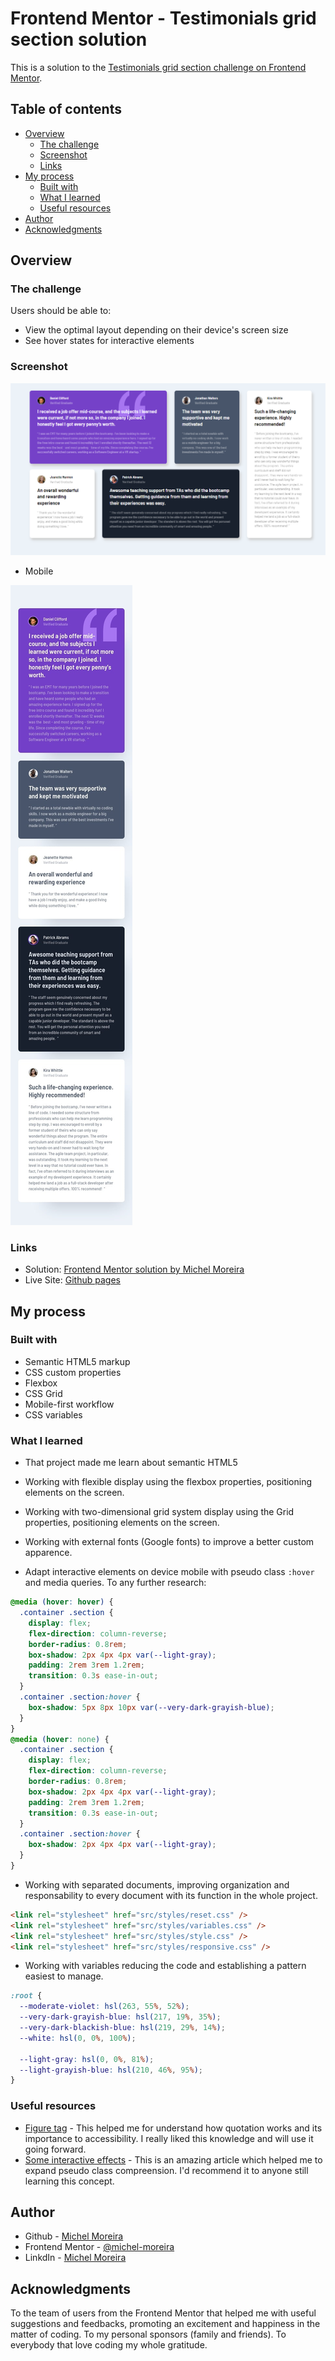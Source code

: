 # Frontend Mentor - Testimonials grid section solution

This is a solution to the [Testimonials grid section challenge on Frontend Mentor](https://www.frontendmentor.io/challenges/testimonials-grid-section-Nnw6J7Un7).

## Table of contents

- [Overview](#overview)
  - [The challenge](#the-challenge)
  - [Screenshot](#screenshot)
  - [Links](#links)
- [My process](#my-process)
  - [Built with](#built-with)
  - [What I learned](#what-i-learned)
  - [Useful resources](#useful-resources)
- [Author](#author)
- [Acknowledgments](#acknowledgments)

## Overview

### The challenge

Users should be able to:

- View the optimal layout depending on their device's screen size
- See hover states for interactive elements

### Screenshot

![Desktop](./design/Screenshot-desktop.png)

- Mobile

![Mobile](./design/Screenshot-mobile.png)

### Links

- Solution: [Frontend Mentor solution by Michel Moreira](https://www.frontendmentor.io/solutions/responsive-section-testemonials-grid-semantic-html5-grid-flexbox-t51__rpk1X)
- Live Site: [Github pages](https://michel-moreira.github.io/testimonials-grid-section/)

## My process

### Built with

- Semantic HTML5 markup
- CSS custom properties
- Flexbox
- CSS Grid
- Mobile-first workflow
- CSS variables

### What I learned

- That project made me learn about semantic HTML5

- Working with flexible display using the flexbox properties, positioning elements on the screen.

- Working with two-dimensional grid system display using the Grid properties, positioning elements on the screen.

- Working with external fonts (Google fonts) to improve a better custom apparence.

- Adapt interactive elements on device mobile with pseudo class ```:hover``` and media queries. To any further research:

```CSS
@media (hover: hover) {
  .container .section {
    display: flex;
    flex-direction: column-reverse;
    border-radius: 0.8rem;
    box-shadow: 2px 4px 4px var(--light-gray);
    padding: 2rem 3rem 1.2rem;
    transition: 0.3s ease-in-out;
  }
  .container .section:hover {
    box-shadow: 5px 8px 10px var(--very-dark-grayish-blue);
  }
}
@media (hover: none) {
  .container .section {
    display: flex;
    flex-direction: column-reverse;
    border-radius: 0.8rem;
    box-shadow: 2px 4px 4px var(--light-gray);
    padding: 2rem 3rem 1.2rem;
    transition: 0.3s ease-in-out;
  }
  .container .section:hover {
    box-shadow: 2px 4px 4px var(--light-gray);
  }
}
```

- Working with separated documents, improving organization and responsability to every document with its function in the whole project.

```html
<link rel="stylesheet" href="src/styles/reset.css" />
<link rel="stylesheet" href="src/styles/variables.css" />
<link rel="stylesheet" href="src/styles/style.css" />
<link rel="stylesheet" href="src/styles/responsive.css" />
```

- Working with variables reducing the code and establishing a pattern easiest to manage.

```CSS
:root {
  --moderate-violet: hsl(263, 55%, 52%);
  --very-dark-grayish-blue: hsl(217, 19%, 35%);
  --very-dark-blackish-blue: hsl(219, 29%, 14%);
  --white: hsl(0, 0%, 100%);

  --light-gray: hsl(0, 0%, 81%);
  --light-grayish-blue: hsl(210, 46%, 95%);
}
```

### Useful resources

- [Figure tag](https://css-tricks.com/quoting-in-html-quotations-citations-and-blockquotes/#aa-hey-what-about-the-figure-element) - This helped me for understand how quotation works and its importance to accessibility. I really liked this knowledge and will use it going forward.
- [Some interactive effects](https://css-tricks.com/css-link-hover-effects/) - This is an amazing article which helped me to expand pseudo class compreension. I'd recommend it to anyone still learning this concept.

## Author

- Github - [Michel Moreira](https://github.com/michel-moreira)
- Frontend Mentor - [@michel-moreira](https://www.frontendmentor.io/profile/michel-moreira)
- LinkdIn - [Michel Moreira](https://www.linkedin.com/in/michel-moreira-760142254/)

## Acknowledgments

To the team of users from the Frontend Mentor that helped me with useful suggestions and feedbacks, promoting an excitement and happiness in the matter of coding. To my personal sponsors (family and friends). To everybody that love coding my whole gratitude.

